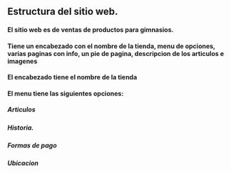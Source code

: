##  Estructura del sitio web.
#### El sitio web es de ventas de productos para gimnasios.
#### Tiene un encabezado con el nombre de la tienda, menu de opciones, varias paginas con info, un pie de pagina, descripcion de los articulos e imagenes
#### El encabezado tiene el nombre de la tienda
#### El menu tiene las siguientes opciones: 
##### Articulos
##### Historia.
##### Formas de pago
##### Ubicacion

